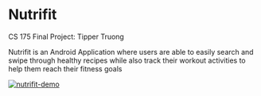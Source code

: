 # Nutrifit
CS 175 Final Project: Tipper Truong

Nutrifit is an Android Application where users are able to easily search and swipe through healthy recipes while also track their workout activities to help them reach their fitness goals

[![nutrifit-demo](https://img.youtube.com/vi/BvBTU9b_afg/0.jpg)](https://www.youtube.com/watch?v=BvBTU9b_afg)
